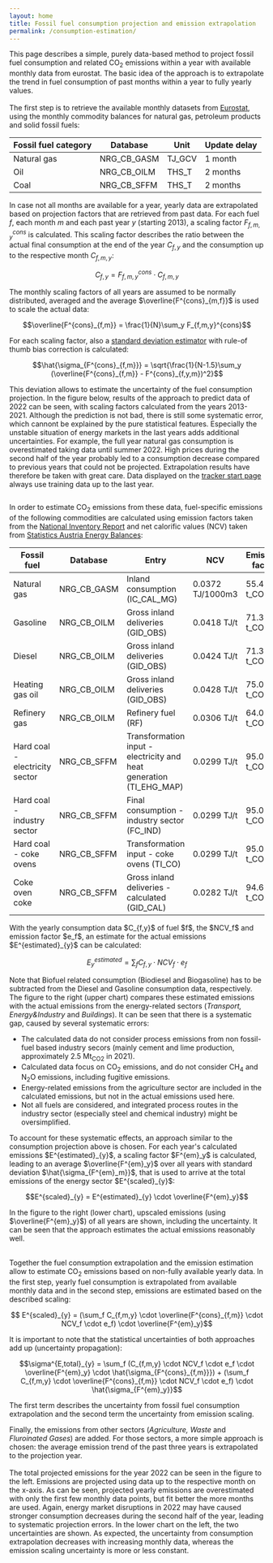 ```yaml
---
layout: home 
title: Fossil fuel consumption projection and emission extrapolation 
permalink: /consumption-estimation/
---
```




This page describes a simple, purely data-based method to project fossil fuel consumption and related CO$_2$ emissions within a year with available monthly data from eurostat. The basic idea of the approach is to extrapolate the trend in fuel consumption of past months within a year to fully yearly values.<br> 
<br> 
The first step is to retrieve the available monthly datasets from <a href = "https://ec.europa.eu/eurostat/data/database">Eurostat</a>, using the monthly commodity balances for natural gas, petroleum products and solid fossil fuels: 

|Fossil fuel category   | Database  | Unit   | Update delay  |   
|---|---|---|---|
| Natural gas   | NRG_CB_GASM  | TJ_GCV  | 1 month  |
| Oil  | NRG_CB_OILM    |THS_T   | 2 months |
| Coal  | NRG_CB_SFFM    | THS_T  |2 months  |

In case not all months are available for a year, yearly data are extrapolated based on projection factors that are retrieved from past data. For each fuel $f$, each month $m$ and each past year $y$ (starting 2013), a scaling factor $F_{f,m,y}^{cons}$ is calculated. This scaling factor describes the ratio between the actual final consumption at the end of the year $C_{f,y}$ and the consumption up to the respective month $C_{f,m,y}$: 

$$C_{f,y} = F_{f,m,y}^{cons} \cdot C_{f,m,y}$$ 
 
The monthly scaling factors of all years are assumed to be normally distributed, averaged and the average $\overline{F^{cons}_{m,f}}$ is used to scale the actual data: 

$$\overline{F^{cons}_{f,m}} = \frac{1}{N}\sum_y F_{f,m,y}^{cons}$$ 

For each scaling factor, also a <a href = "https://en.wikipedia.org/wiki/Unbiased_estimation_of_standard_deviation"> standard deviation estimator</a> with  rule-of thumb bias correction is calculated: 

$$\hat{\sigma_{F^{cons}_{f,m}}} = \sqrt{\frac{1}{N-1.5}\sum_y (\overline{F^{cons}_{f,m}} - F^{cons}_{f,y,m})^2}$$

This deviation allows to estimate the uncertainty of the fuel consumption projection. In the figure below, results of the approach to predict data of 2022 can be seen, with scaling factors calculated from the years 2013-2021. Although the prediction is not bad, there is still some systematic error, which cannont be explained by the pure statistical features. Especially the unstable situation of energy markets in the last years adds additional uncertainties. For example, the full year natural gas consumption is overestimated taking data until summer 2022. High prices during the second half of the year probably led to a consumption decrease compared to previous years that could not be projected. Extrapolation results have therefore be taken with great care. Data displayed on the <a href= "/" >tracker start page</a> always use training data up to the last year. 

<img src="/assets/images/fossil_fuel_consumption_estimation.png" alt="">


In order to estimate CO<sub>2</sub> emissions from these data, fuel-specific emissions of the following commodities are calculated using emission factors taken from the <a href = "https://www.umweltbundesamt.at/studien-reports/publikationsdetail?pub_id=2474&cHash=682457cf175c26a3d9639b6ef68c1c3b">National Inventory Report</a> and net calorific values (NCV) taken from <a href = "https://www.statistik.at/statistiken">Statistics Austria Energy Balances</a>: 

|Fossil fuel   | Database  | Entry | NCV  | Emission factor |   
|---|---|---|---|---|
| Natural gas   | NRG_CB_GASM  | Inland consumption (IC_CAL_MG) | 0.0372 TJ/1000m3  | 55.4 t_CO2/TJ  |
| Gasoline  | NRG_CB_OILM    |Gross inland deliveries (GID_OBS)   | 0.0418 TJ/t  |71.3 t_CO2/TJ | 
| Diesel  | NRG_CB_OILM    |Gross inland deliveries (GID_OBS)   |0.0424 TJ/t | 71.3 t_CO2/TJ|
| Heating gas oil  | NRG_CB_OILM    |Gross inland deliveries (GID_OBS)   |0.0428 TJ/t | 75.0 t_CO2/TJ|
| Refinery gas  | NRG_CB_OILM    |Refinery fuel (RF) |0.0306 TJ/t | 64.0 t_CO2/TJ|
| Hard coal - electricity sector  | NRG_CB_SFFM  |Transformation input - electricity and heat generation  (TI_EHG_MAP) |0.0299 TJ/t | 95.0 t_CO2/TJ|
| Hard coal - industry sector  | NRG_CB_SFFM  | Final consumption - industry sector (FC_IND) |0.0299 TJ/t | 95.0 t_CO2/TJ|
| Hard coal - coke ovens  | NRG_CB_SFFM  | Transformation input - coke ovens (TI_CO) |0.0299 TJ/t | 95.0 t_CO2/TJ|
| Coke oven coke  | NRG_CB_SFFM  | Gross inland deliveries - calculated (GID_CAL) |0.0282 TJ/t | 94.6 t_CO2/TJ|

<div class="row">
  <div class="column_left">
  With the yearly consumption data $C_{f,y}$ of fuel $f$, the $NCV_f$ and emission factor $e_f$, an estimate for the actual emissions $E^{estimated}_{y}$ can be calculated: 

  $$E^{estimated}_{y} = \sum_f C_{f,y} \cdot NCV_f \cdot e_f$$

  Note that Biofuel related consumption (Biodiesel and Biogasoline) has to be subtracted from the Diesel and Gasoline consumption data, respectively. <br>
  The figure to the right (upper chart) compares these estimated emissions with the actual emissions from the energy-related sectors (<i>Transport, Energy&Industry</i> and <i>Buildings</i>). It can be seen that there is a systematic gap, caused by several systematic errors: 
<ul>
  <li>The calculated data do not consider process emissions from non fossil-fuel based industry secors (mainly cement and lime production, approximately 2.5 Mt<sub>CO2</sub> in 2021). </li>
  <li>Calculated data focus on CO<sub>2</sub> emissions, and do not consider CH<sub>4</sub> and N<sub>2</sub>O emissions, including fugitive emissions. </li>
  <li>Energy-related emissions from the agriculture sector are included in the calculated emissions, but not in the actual emissions used here. </li>
  <li>Not all fuels are considered, and integrated process routes in the industry sector (especially steel and chemical industry) might be oversimplified. </li>
</ul> 
To account for these systematic effects, an approach similar to the consumption projection above is chosen. For each year's calculated emissions $E^{estimated}_{y}$, a scaling factor $F^{em}_y$ is calculated, leading to an average $\overline{F^{em}_y}$ over all years with standard deviation $\hat{\sigma_{F^{em}_m}}$, that is used to arrive at the total emissions of the energy sector $E^{scaled}_{y}$: 

 $$E^{scaled}_{y} = E^{estimated}_{y} \cdot \overline{F^{em}_y}$$

 In the figure to the right (lower chart), upscaled emissions (using $\overline{F^{em}_y}$) of all years are shown, including the uncertainty. It can be seen that the approach estimates the actual emissions reasonably well.
  </div>

  <div class="spacer"></div>

  <div class="column_right">
  <img src="/assets\images\emissions_estimation.png" alt="">
  </div>

</div> 
<br> 

<div class="row">
  <div class="column_left">
   <img src="/assets\images\emissions_projection_2022.png" alt="">
  </div>

  <div class="spacer"></div>
 
  <div class = "column_right">
Together the fuel consumption extrapolation and the emission estimation allow to estimate CO<sub>2</sub> emissions based on non-fully available yearly data. In the first step, yearly fuel consumption is extrapolated from available monthly data and in the second step, emissions are estimated based on the described scaling:

$$ E^{scaled}_{y} = (\sum_f C_{f,m,y} \cdot \overline{F^{cons}_{f,m}} \cdot  NCV_f \cdot e_f) \cdot \overline{F^{em}_y}$$ 

It is important to note that the statistical uncertainties of both approaches add up (uncertainty propagation): 

$$\sigma^{E,total}_{y} = \sum_f (C_{f,m,y} \cdot  NCV_f \cdot e_f \cdot \overline{F^{em}_y} \cdot \hat{\sigma_{F^{cons}_{f,m}}})  +  (\sum_f C_{f,m,y} \cdot \overline{F^{cons}_{f,m}} \cdot  NCV_f \cdot e_f)  \cdot  \hat{\sigma_{F^{em}_y}}$$

The first term describes the uncertainty from fossil fuel consumption extrapolation and the second term the uncertainty from emission scaling. <br> 

  Finally, the emissions from other sectors (<i>Agriculture, Waste</i> and <i>Fluroinated Gases</i>) are added. For those sectors, a more simple approach is chosen: the average emission trend of the past three years is extrapolated to the projection year. <br>
<br>
  The total projected emissions for the year 2022  can be seen in the figure to the left. Emissions are projected using data up to the respective month on the x-axis. As can be seen, projected yearly emissions are overestimated with only the first few monthly data points, but fit better the more months are used. Again, energy market disruptions in 2022 may have caused stronger consumption decreases during the second half of the year, leading to systematic projection errors. In the lower chart on the left, the two uncertainties are shown. As expected, the uncertainty from consumption extrapolation decreases with increasing monthly data, whereas the emission scaling uncertainty is more or less constant. 
  </div>

  </div>

  